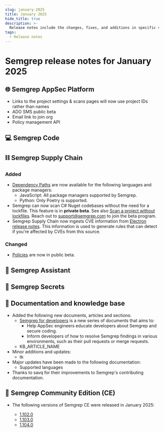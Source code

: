 ```yaml
---
slug: january-2025
title: January 2025
hide_title: true
description: >-
  Release notes include the changes, fixes, and additions in specific versions of Semgrep.
tags:
  - Release notes
---
```


# Semgrep release notes for January 2025

<!-- Remember to update latest endpoint -->
<!-- Remember to update index page -->


## 🌐 Semgrep AppSec Platform

- Links to the project settings & scans pages will now use project IDs rather than names
- ADO SMS public beta
- Email link to join org
- Policy management API

## 💻 Semgrep Code

## ⛓️ Semgrep Supply Chain

### Added

- [Dependency Paths](/semgrep-supply-chain/dependency-search#view-the-dependency-path) are now available for the following languages and package managers:
  - JavaScript: All package managers supported by Semgrep.
  - Python: Only Poetry is supported.
- Semgrep can now scan C# Nuget codebases without the need for a lockfile. This feature is in **private beta**. See also [Scan a project without lockfiles](/semgrep-supply-chain/getting-started#scan-a-project-without-lockfiles-beta). Reach out to [<i class="fa-regular fa-envelope"></i> support@semgrep.com](mailto:support@semgrep.com) to join the beta program.
- Semgrep Supply Chain now ingests CVE information from [<i class="fas fa-external-link fa-xs"></i> Electron release notes](https://releases.electronjs.org/releases/stable). This information is used to generate rules that can detect if you're affected by CVEs from this source.

### Changed

- [Policies](/supply-chain/policies) are now in public beta.

## 🤖 Semgrep Assistant 

## 🔐 Semgrep Secrets

## 📝 Documentation and knowledge base

- Added the following new documents, articles and sections:
  - [Semgrep for developers](/for-developers/overviews) is a new series of documents that aims to:
    - Help AppSec engineers educate developers about Semgrep and secure coding.
    - Inform developers of how to resolve Semgrep findings in various environments, such as their pull requests or merge requests.
  - KB_ARTICLE_NAME
- Minor additions and updates:
  - tk
- Major updates have been made to the following documentation:
  - Supported languages
- Thanks to savq for their improvements to Semgrep's contributing documentation.

## 🔧 Semgrep Community Edition (CE)

* The following versions of Semgrep CE were released in January 2025:

  - [<i class="fas fa-external-link fa-xs"></i> 1.102.0](https://github.com/semgrep/semgrep/releases/tag/v1.102.0) 
  - [<i class="fas fa-external-link fa-xs"></i> 1.103.0](https://github.com/semgrep/semgrep/releases/tag/v1.103.0)
  - [<i class="fas fa-external-link fa-xs"></i> 1.104.0](https://github.com/semgrep/semgrep/releases/tag/v1.104.0)
